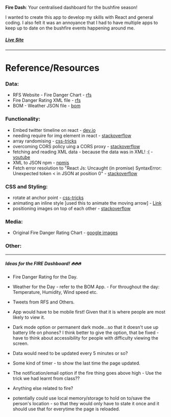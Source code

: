 **Fire Dash**: Your centralised dashboard for the bushfire season!

I wanted to create this app to develop my skills with React and general coding. I also felt it was an annoyance that I had to have multiple apps to keep up to date on the bushfire events happening around me.

##### [Live Site](https://iwishjames.github.io/fire-dash/)
---

# Reference/Resources
### Data:
- RFS Website - Fire Danger Chart - [rfs](http://www.rfs.nsw.gov.au/fire-information/fdr-and-tobans?a=1421)
- Fire Danger Rating XML file - [rfs](http://www.rfs.nsw.gov.au/feeds/fdrToban.xml)
- BOM - Weather JSON file - [bom](http://reg.bom.gov.au/fwo/IDN60901/IDN60901.94757.json)


### Functionality:
- Embed twitter timeline on react - [dev.io](https://dev.to/heymarkkop/embed-twitter-widget-on-reactjs-1768)
- needing require for img element in react - [stackoverflow](https://stackoverflow.com/questions/34582405/react-wont-load-local-images)
- array randomising - [css-tricks](https://css-tricks.com/snippets/javascript/select-random-item-array/)
- overcoming CORS policy uing a CORS proxy - [stackoverflow](https://stackoverflow.com/questions/43262121/trying-to-use-fetch-and-pass-in-mode-no-cors)
- fetching and reading XML data - because the data was in XML! :( - [youtube](https://www.youtube.com/watch?v=MDAWie2Sicc)
- XML to JSON npm  - [npmjs](https://www.npmjs.com/package/xml2js)
- Fetch error resolution to  "React Js: Uncaught (in promise) SyntaxError: Unexpected token < in JSON at position 0" - [stackoverflow](https://stackoverflow.com/questions/37269808/react-js-uncaught-in-promise-syntaxerror-unexpected-token-in-json-at-posit)

### CSS and Styling:
- rotate at anchor point - [css-tricks](https://css-tricks.com/almanac/properties/t/transform-origin/)
- animating an inline style [used this to animate the moving arrow] - [Link](https://css-tricks.com/animate-to-an-inline-style/)
- positioning images on top of each other - [stackoverflow](https://stackoverflow.com/questions/48474/how-do-i-position-one-image-on-top-of-another-in-html)

### Media:
- Original Fire Danger Rating Chart - [google images](http://dmiq0kz125zbt.cloudfront.net/images/12487.png)


### Other:

---

##### Ideas for the FIRE Dashboard! 🔥🔥🔥

- Fire Danger Rating for the Day.
- Weather for the Day - refer to the BOM App. - For throughout the day: Temperature, Humidity, Wind speed etc.
- Tweets from RFS and Others.
- App would have to be mobile first! Given that it is where people are most likely to view it.
- Dark mode option or permanent dark mode...so that it doesn't use up battery life on phones? I think better to give the option, that be fixed - have to think about accessibility for people with difficulty viewing the screen.
- Data would need to be updated every 5 minutes or so?
- Some kind of timer - to show the last time the page updated.
- The notification/email option if the fire thing goes above high - Use the trick we had learnt from class??

- Anything else related to fire?




- potentially could use local memory/storage to hold on to/save the person's location - so that they would only have to state it once and it should use that for everytime the page is reloaded.
